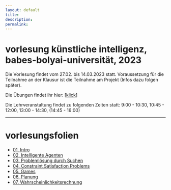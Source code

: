 ```yaml
---
layout: default
title: 
description:
permalink:
---
```


<div>
   <h1 id="intro">vorlesung künstliche intelligenz, babes-bolyai-universität, 2023 </h1>
      <p>
        Die Vorlesung findet vom 27.02. bis 14.03.2023 statt. Voraussetzung für die Teilnahme an der Klausur ist die Teilnahme am Projekt (Infos dazu folgen später).
      </p>
      <p>
        Die Übungen findet ihr hier:  [<a href="https://mybinder.org/v2/gh/stefanluedtke/AI-Exercises/HEAD" target="_blank">klick</a>]
      </p>
       <p>
        Die Lehrveranstaltung findet zu folgenden Zeiten statt: 9:00 - 10:30, 10:45 - 12:00, 13:00 - 14:30, (14:45 - 16:00)
      </p>
</div>

<div style= "clear: both">
<hr>
   <h1 id="vorlesungsfolien">vorlesungsfolien</h1>
   <ul>
   	   <li> <a href="https://stefanluedtke.github.io/slides/01-intro.pdf" target="_blank">01. Intro</a>
       </li>
       <li> <a href="https://stefanluedtke.github.io/slides/02-agents.pdf" target="_blank">02. Intelligente Agenten</a>
       </li>
       <li> <a href="https://stefanluedtke.github.io/slides/03-probsearch.pdf" target="_blank">03. Problemlösung durch Suchen</a>
       </li>
       <li> <a href="https://stefanluedtke.github.io/slides/04-csps-complete.pdf" target="_blank">04. Constraint Satisfaction Problems</a>
       </li>
       <li> <a href="https://stefanluedtke.github.io/slides/05-game-playing-complete.pdf" target="_blank">05. Games</a>
       </li>
       <li> <a href="https://stefanluedtke.github.io/slides/06-planning.pdf" target="_blank">06. Planung</a>
       </li>
       <li> <a href="https://stefanluedtke.github.io/slides/07-uncertainty.pdf" target="_blank">07. Wahrscheinlichkeitsrechnung</a>
       </li>
   </ul>
</div>